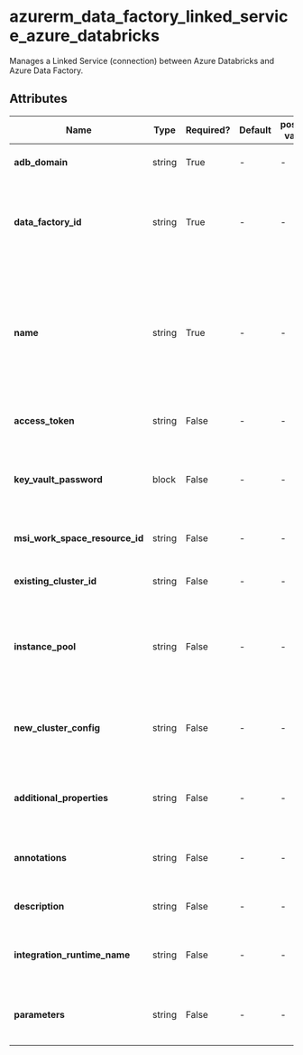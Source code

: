 # azurerm_data_factory_linked_service_azure_databricks

Manages a Linked Service (connection) between Azure Databricks and Azure Data Factory.

## Attributes

| Name | Type | Required? | Default  | possible values | Description |
| ---- | ---- | --------- | -------- | ----------- | ----------- |
| **adb_domain** | string | True | -  |  -  | The domain URL of the databricks instance. | 
| **data_factory_id** | string | True | -  |  -  | The Data Factory ID in which to associate the Linked Service with. Changing this forces a new resource. | 
| **name** | string | True | -  |  -  | Specifies the name of the Data Factory Linked Service. Changing this forces a new resource to be created. Must be unique within a data factory. See the [Microsoft documentation](https://docs.microsoft.com/azure/data-factory/naming-rules) for all restrictions. | 
| **access_token** | string | False | -  |  -  | Authenticate to ADB via an access token. | 
| **key_vault_password** | block | False | -  |  -  | Authenticate to ADB via Azure Key Vault Linked Service as defined in the `key_vault_password` block below. | 
| **msi_work_space_resource_id** | string | False | -  |  -  | Authenticate to ADB via managed service identity. | 
| **existing_cluster_id** | string | False | -  |  -  | The cluster_id of an existing cluster within the linked ADB instance. | 
| **instance_pool** | string | False | -  |  -  | Leverages an instance pool within the linked ADB instance as one `instance_pool` block defined below. | 
| **new_cluster_config** | string | False | -  |  -  | Creates new clusters within the linked ADB instance as defined in the `new_cluster_config` block below. | 
| **additional_properties** | string | False | -  |  -  | A map of additional properties to associate with the Data Factory Linked Service. | 
| **annotations** | string | False | -  |  -  | List of tags that can be used for describing the Data Factory Linked Service. | 
| **description** | string | False | -  |  -  | The description for the Data Factory Linked Service. | 
| **integration_runtime_name** | string | False | -  |  -  | The integration runtime reference to associate with the Data Factory Linked Service. | 
| **parameters** | string | False | -  |  -  | A map of parameters to associate with the Data Factory Linked Service. | 

